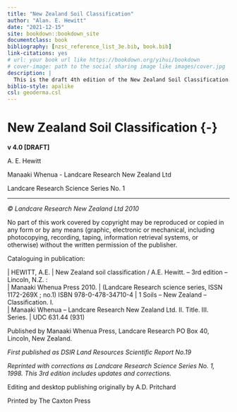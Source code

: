 ```yaml
--- 
title: "New Zealand Soil Classification"
author: "Alan. E. Hewitt"
date: "2021-12-15"
site: bookdown::bookdown_site
documentclass: book
bibliography: [nzsc_reference_list_3e.bib, book.bib]
link-citations: yes
# url: your book url like https://bookdown.org/yihui/bookdown
# cover-image: path to the social sharing image like images/cover.jpg
description: |
  This is the draft 4th edition of the New Zealand Soil Classification.
biblio-style: apalike
csl: geoderma.csl
---
```


# New Zealand Soil Classification {-}

__v 4.0 [DRAFT]__

A. E. Hewitt

Manaaki Whenua - Landcare Research New Zealand Ltd

Landcare Research Science Series No. 1

***

_©  Landcare Research New Zealand Ltd 2010_

No part of this work covered by copyright may be reproduced or copied in any form or by any means (graphic, electronic or mechanical, including photocopying, recording, taping, information retrieval systems, or otherwise) without the written permission of the publisher.

Cataloguing in publication:

|    HEWITT, A.E.
|    New Zealand soil classification / A.E. Hewitt. – 3rd edition – Lincoln, N.Z. :  
|    Manaaki Whenua Press 2010.
|    (Landcare Research science series, ISSN 1172-269X ; no.1)  		ISBN 978-0-478-34710-4
|    1 Soils – New Zealand – Classification. I.  
|    Manaaki Whenua – Landcare Research New Zealand Ltd. II. Title. III. Series.
|    UDC 631.44 (931)


Published by Manaaki Whenua Press,  Landcare Research  PO Box 40, Lincoln, New Zealand.

_First published as DSIR Land Resources Scientific Report No.19_

_Reprinted with corrections as Landcare Research Science Series No. 1, 1998. This 3rd edition includes updates and corrections._

Editing and desktop publishing originally by A.D. Pritchard

Printed by The Caxton Press

